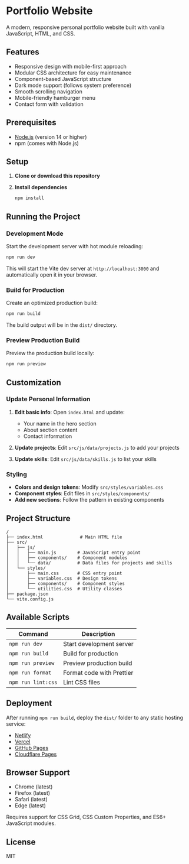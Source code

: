 # Portfolio Website

A modern, responsive personal portfolio website built with vanilla JavaScript, HTML, and CSS.

## Features

- Responsive design with mobile-first approach
- Modular CSS architecture for easy maintenance
- Component-based JavaScript structure
- Dark mode support (follows system preference)
- Smooth scrolling navigation
- Mobile-friendly hamburger menu
- Contact form with validation

## Prerequisites

- [Node.js](https://nodejs.org/) (version 14 or higher)
- npm (comes with Node.js)

## Setup

1. **Clone or download this repository**

2. **Install dependencies**
   ```bash
   npm install
   ```

## Running the Project

### Development Mode

Start the development server with hot module reloading:

```bash
npm run dev
```

This will start the Vite dev server at `http://localhost:3000` and automatically open it in your browser.

### Build for Production

Create an optimized production build:

```bash
npm run build
```

The build output will be in the `dist/` directory.

### Preview Production Build

Preview the production build locally:

```bash
npm run preview
```

## Customization

### Update Personal Information

1. **Edit basic info**: Open `index.html` and update:
   - Your name in the hero section
   - About section content
   - Contact information

2. **Update projects**: Edit `src/js/data/projects.js` to add your projects

3. **Update skills**: Edit `src/js/data/skills.js` to list your skills

### Styling

- **Colors and design tokens**: Modify `src/styles/variables.css`
- **Component styles**: Edit files in `src/styles/components/`
- **Add new sections**: Follow the pattern in existing components

## Project Structure

```
/
├── index.html              # Main HTML file
├── src/
│   ├── js/
│   │   ├── main.js        # JavaScript entry point
│   │   ├── components/    # Component modules
│   │   └── data/          # Data files for projects and skills
│   └── styles/
│       ├── main.css       # CSS entry point
│       ├── variables.css  # Design tokens
│       ├── components/    # Component styles
│       └── utilities.css  # Utility classes
├── package.json
└── vite.config.js
```

## Available Scripts

| Command | Description |
|---------|-------------|
| `npm run dev` | Start development server |
| `npm run build` | Build for production |
| `npm run preview` | Preview production build |
| `npm run format` | Format code with Prettier |
| `npm run lint:css` | Lint CSS files |

## Deployment

After running `npm run build`, deploy the `dist/` folder to any static hosting service:

- [Netlify](https://www.netlify.com/)
- [Vercel](https://vercel.com/)
- [GitHub Pages](https://pages.github.com/)
- [Cloudflare Pages](https://pages.cloudflare.com/)

## Browser Support

- Chrome (latest)
- Firefox (latest)
- Safari (latest)
- Edge (latest)

Requires support for CSS Grid, CSS Custom Properties, and ES6+ JavaScript modules.

## License

MIT
